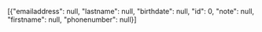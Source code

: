 [{"emailaddress": null, "lastname": null, "birthdate": null, "id": 0, "note": null, "firstname": null, "phonenumber": null}]